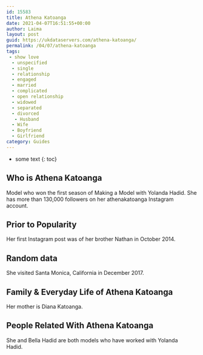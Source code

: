 ```yaml
---
id: 15583
title: Athena Katoanga
date: 2021-04-07T16:51:55+00:00
author: Laima
layout: post
guid: https://ukdataservers.com/athena-katoanga/
permalink: /04/07/athena-katoanga
tags:
 - show love
  - unspecified
  - single
  - relationship
  - engaged
  - married
  - complicated
  - open relationship
  - widowed
  - separated
  - divorced
   - Husband
  - Wife
  - Boyfriend
  - Girlfriend
category: Guides
---
```


* some text
{: toc}


## Who is Athena Katoanga
                  
                  
                  
Model who won the first season of Making a Model with Yolanda Hadid. She has more than 130,000 followers on her athenakatoanga Instagram account. 
                  
              
            
              
            
                
                
                
## Prior to Popularity
                  
                  
                  
Her first Instagram post was of her brother Nathan in October 2014. 
                  
              
            
              
            
                
                
                
## Random data
                  
                  
                  
She visited Santa Monica, California in December 2017. 
                  
              
            
              
            
                
                
                
## Family & Everyday Life of Athena Katoanga
                  
                  
                  
Her mother is Diana Katoanga. 
                  
              
            
              
            
                
                
                
## People Related With Athena Katoanga
                  
                  
                  
She and Bella Hadid are both models who have worked with Yolanda Hadid.  
                  
              
            
              
            
                
              
            
              
              
            
            
              
            
          
          
          